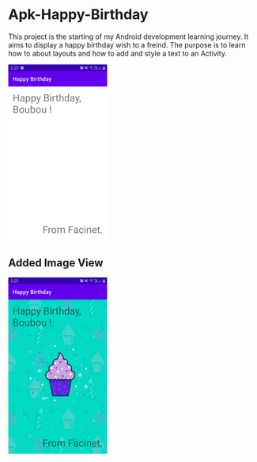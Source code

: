 # Apk-Happy-Birthday
This project is the starting of my Android development learning journey. It aims to display a happy birthday wish to a freind. The purpose is to learn how to about layouts and  how to add  and style a text to  an Activity.

<img src="https://github.com/facinetm14/Apk-Happy-Birthday/blob/master/Screenshot_20220914-022957_Happy%20Birthday.jpg" width="200" float="center">

<h2> Added Image View </h2>
<img src="https://github.com/facinetm14/Apk-Happy-Birthday/blob/master/Screenshot_20220914-032554_Happy%20Birthday.jpg" width = "200" float="center">
